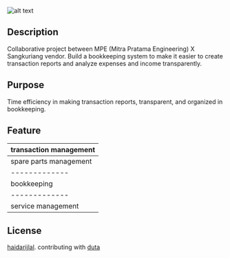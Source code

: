 <!-- # <p align="center">Staterpack Auth bootstrap UI laravel 8</p> -->
![alt text](https://github.com/muhamadijlal/MPE-x-Sangkuriang/tree/main/public/assets/images/mpe/logo-mini.png)
## Description
Collaborative project between MPE (Mitra Pratama Engineering) X Sangkuriang vendor. Build a bookkeeping system to make it easier to create transaction reports and analyze expenses and income transparently.

## Purpose
Time efficiency in making transaction reports, transparent, and organized in bookkeeping.

## Feature
| transaction management |
| ------------- |
| spare parts management |
| ------------- |
| bookkeeping |
| ------------- |
| service management |

## License
[haidarijlal](https://github.com/muhamadijlal/). contributing with [duta](https://github.com/dutanugraha82/)
